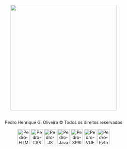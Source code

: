 <div align="center">
  <img src="https://media.discordapp.net/attachments/900816275566129163/1079903768386220152/giphy.gif" width="350px"/>
</div><br>
<div dir="auto" align="center">
  <p>Pedro Henrique G. Oliveira &copy; Todos os direitos reservados</p>
</div>
<div dir="auto" align="center">
  <img align="center" alt="Pedro-HTML" height="50" width="40" src="https://cdn.jsdelivr.net/gh/devicons/devicon/icons/html5/html5-original.svg" />
  <img align="center" alt="Pedro-CSS" height="50" width="40" src="https://cdn.jsdelivr.net/gh/devicons/devicon/icons/css3/css3-original.svg" />
  <img align="center" alt="Pedro-JS" height="50" width="40" src="https://cdn.jsdelivr.net/gh/devicons/devicon/icons/javascript/javascript-original.svg" />
  <img align="center" alt="Pedro-Java" height="50" width="40" src="https://cdn.jsdelivr.net/gh/devicons/devicon/icons/java/java-original.svg" />
  <img align="center" alt="Pedro-SPRING" height="50" width="40" src="https://cdn.jsdelivr.net/gh/devicons/devicon/icons/spring/spring-original.svg" />
  <img align="center" alt="Pedro-VUE" height="50" width="40" src="https://cdn.jsdelivr.net/gh/devicons/devicon/icons/vuejs/vuejs-original.svg" />
  <img align="center" alt="Pedro-Python" height="50" width="40" src="https://cdn.jsdelivr.net/gh/devicons/devicon/icons/python/python-original.svg">
</div>

##





